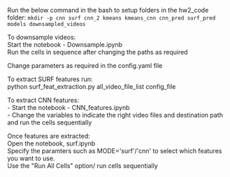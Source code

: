 Run the below command in the bash to setup folders in the hw2_code folder:
    ` mkdir -p cnn surf cnn_2 kmeans kmeans_cnn cnn_pred surf_pred models downsampled_videos `
<br>

To downsample videos:<br>
    Start the notebook - Downsample.ipynb <br>
    Run the cells in sequence after changing the paths as required <br>
   
Change parameters as required in the config.yaml file <br>

To extract SURF features run: <br>
    python surf_feat_extraction.py all_video_file_list config_file
    
To extract CNN features: <br>
    - Start the notebook - CNN_features.ipynb <br>
    - Change the variables to indicate the right video files and destination path and run the cells sequentially <br>
    
Once features are extracted: <br>
    Open the notebook, surf.ipynb <br>
    Specify the paramters such as MODE='surf'/'cnn' to select which features you want to use. <br>
    Use the "Run All Cells" option/ run cells sequentially
